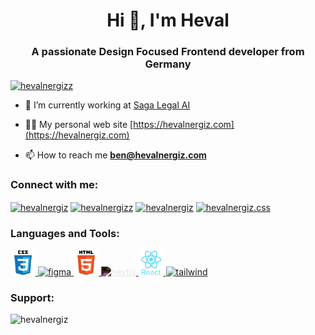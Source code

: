 <h1 align="center">Hi 👋, I'm Heval</h1>
<h3 align="center">A passionate Design Focused Frontend developer from Germany</h3>

<p align="left"> <a href="https://twitter.com/hevalnergizz" target="blank"><img src="https://img.shields.io/twitter/follow/hevalnergizz?logo=twitter&style=for-the-badge" alt="hevalnergizz" /></a> </p>

- 🔭 I’m currently working at [Saga Legal AI](https://www.sagalegal.io/)

- 👨‍💻 My personal web site [https://hevalnergiz.com](https://hevalnergiz.com)

- 📫 How to reach me **ben@hevalnergiz.com**

<h3 align="left">Connect with me:</h3>
<p align="left">
<a href="https://codepen.io/hevalnergiz" target="blank"><img align="center" src="https://raw.githubusercontent.com/rahuldkjain/github-profile-readme-generator/master/src/images/icons/Social/codepen.svg" alt="hevalnergiz" height="30" width="40" /></a>
<a href="https://twitter.com/hevalnergizz" target="blank"><img align="center" src="https://raw.githubusercontent.com/rahuldkjain/github-profile-readme-generator/master/src/images/icons/Social/twitter.svg" alt="hevalnergizz" height="30" width="40" /></a>
<a href="https://linkedin.com/in/hevalnergiz" target="blank"><img align="center" src="https://raw.githubusercontent.com/rahuldkjain/github-profile-readme-generator/master/src/images/icons/Social/linked-in-alt.svg" alt="hevalnergiz" height="30" width="40" /></a>
<a href="https://instagram.com/hevalnergiz.css" target="blank"><img align="center" src="https://raw.githubusercontent.com/rahuldkjain/github-profile-readme-generator/master/src/images/icons/Social/instagram.svg" alt="hevalnergiz.css" height="30" width="40" /></a>
</p>

<h3 align="left">Languages and Tools:</h3>
<p align="left"> <a href="https://www.w3schools.com/css/" target="_blank" rel="noreferrer"> <img src="https://raw.githubusercontent.com/devicons/devicon/master/icons/css3/css3-original-wordmark.svg" alt="css3" width="40" height="40"/> </a> <a href="https://www.figma.com/" target="_blank" rel="noreferrer"> <img src="https://www.vectorlogo.zone/logos/figma/figma-icon.svg" alt="figma" width="40" height="40"/> </a> <a href="https://www.w3.org/html/" target="_blank" rel="noreferrer"> <img src="https://raw.githubusercontent.com/devicons/devicon/master/icons/html5/html5-original-wordmark.svg" alt="html5" width="40" height="40"/> </a> <a href="https://nextjs.org/" target="_blank" rel="noreferrer"> <img style="filter: invert(1)" src="https://nextjs-template.vercel.app/next.svg" alt="nextjs" width="80" height="40"/> </a> <a href="https://reactjs.org/" target="_blank" rel="noreferrer"> <img src="https://raw.githubusercontent.com/devicons/devicon/master/icons/react/react-original-wordmark.svg" alt="react" width="40" height="40"/> </a> <a href="https://tailwindcss.com/" target="_blank" rel="noreferrer"> <img src="https://www.vectorlogo.zone/logos/tailwindcss/tailwindcss-icon.svg" alt="tailwind" width="40" height="40"/> </a> </p>

<h3 align="left">Support:</h3>
<p><a href="https://www.buymeacoffee.com/hevalnergiz"> <img align="left" src="https://cdn.buymeacoffee.com/buttons/v2/default-yellow.png" height="50" width="210" alt="hevalnergiz" /></a></p><br><br>
